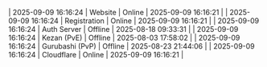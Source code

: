 | 2025-09-09 16:16:24 | Website | Online | 2025-09-09 16:16:21 |
| 2025-09-09 16:16:24 | Registration | Online | 2025-09-09 16:16:21 |
| 2025-09-09 16:16:24 | Auth Server | Offline | 2025-08-18 09:33:31 |
| 2025-09-09 16:16:24 | Kezan (PvE) | Offline | 2025-08-03 17:58:02 |
| 2025-09-09 16:16:24 | Gurubashi (PvP) | Offline | 2025-08-23 21:44:06 |
| 2025-09-09 16:16:24 | Cloudflare | Online | 2025-09-09 16:16:21 |

